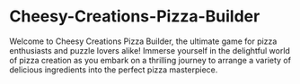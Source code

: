 # Cheesy-Creations-Pizza-Builder
Welcome to Cheesy Creations Pizza Builder, the ultimate game for pizza enthusiasts and puzzle lovers alike! Immerse yourself in the delightful world of pizza creation as you embark on a thrilling journey to arrange a variety of delicious ingredients into the perfect pizza masterpiece.
